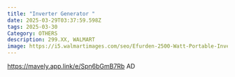 ```yaml
---
title: "Inverter Generator "
date: 2025-03-29T03:37:59.598Z
tags: 2025-03-30
Category: OTHERS
description: 299.XX, WALMART
image: https://i5.walmartimages.com/seo/Efurden-2500-Watt-Portable-Inverter-Generator-Gas-Powered-EPA-Compliant-Parallel-Capability-CO-Shutdown-Low-Noise-for-Camping-and-Home-Use_6e81f034-40a7-4900-9589-1f2ccbe23a9f.60d56e1ae7c175b5240e5e36c9b4cb45.jpeg?odnHeight=640&odnWidth=640&odnBg=FFFFFF
---
```

https://mavely.app.link/e/Spn6bGmB7Rb  AD